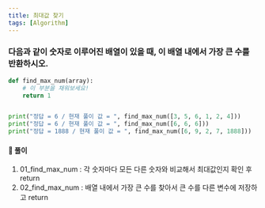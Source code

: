 ```yaml
---
title: 최대값 찾기
tags: [Algorithm]
---
```


### 다음과 같이 숫자로 이루어진 배열이 있을 때, 이 배열 내에서 가장 큰 수를 반환하시오.

``` python
def find_max_num(array):
    # 이 부분을 채워보세요!
    return 1


print("정답 = 6 / 현재 풀이 값 = ", find_max_num([3, 5, 6, 1, 2, 4]))
print("정답 = 6 / 현재 풀이 값 = ", find_max_num([6, 6, 6]))
print("정답 = 1888 / 현재 풀이 값 = ", find_max_num([6, 9, 2, 7, 1888]))
```

#### 📌 풀이
1. 01_find_max_num : 각 숫자마다 모든 다른 숫자와 비교해서 최대값인지 확인 후 return
2. 02_find_max_num : 배열 내에서 가장 큰 수를 찾아서 큰 수를 다른 변수에 저장하고 return
